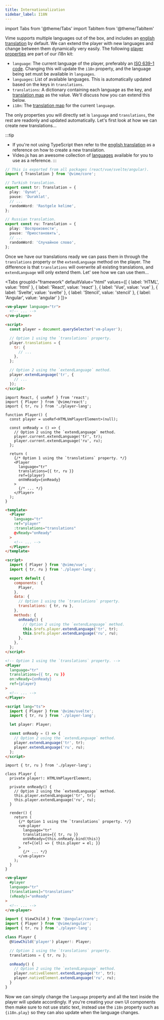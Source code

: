 ```yaml
---
title: Internationalization
sidebar_label: I18N
---
```


import Tabs from '@theme/Tabs'
import TabItem from '@theme/TabItem'

Vime supports multiple languages out of the box, and includes an [english translation][eng-translation] 
by default. We can extend the player with new languages and change between them dynamically very easily. 
The following [player properties](../components/core/player#properties) are part of our i18n kit:

- `language`: The current language of the player, preferably an [ISO 639-1 code][iso-639-1]. Changing 
this will update the `i18n` property, and the language being set must be available in `languages`.
- `languages`: List of available languages. This is automatically updated based on the keys in `translations`.
- `translations`: A dictionary containing each language as the key, and [translation map][translation-map] 
  as the value. We'll discuss how you can extend this below.
- `i18n`: The [translation map][translation-map] for the current `language`.

The only properties you will directly set is `language` and `translations`, the rest are readonly 
and updated automatically. Let's first look at how we can create new translations... 

:::tip
- If you're not using TypeScript then refer to the [english translation][eng-translation] as a 
reference on how to create a new translation.
- Video.js has an awesome collection of [languages][videojs-lang] available for you to use as a 
reference.
:::

```ts title="player-lang.ts"
// This is exported from all packages (react/vue/svelte/angular).
import { Translation } from '@vime/core';

// Turkish translation.
export const tr: Translation = {
  play: 'Oynat',
  pause: 'Duraklat',
  // ...
  randomWord: 'Rastgele kelime',
};

// Russian translation.
export const ru: Translation = {
  play: 'Воспроизвести',
  pause: 'Приостановить',
  // ...
  randomWord: 'Cлучайное слово',
};
```

Once we have our translations ready we can pass them in through the `translations` property or 
the `extendLanguage` method on the player. The difference is that `translations` will overwrite 
all existing translations, and `extendLanguage` will only extend them. Let' see how we can use them...

<Tabs
  groupId="framework"
  defaultValue="html"
  values={[
  { label: 'HTML', value: 'html' },
  { label: 'React', value: 'react' },
  { label: 'Vue', value: 'vue' },
  { label: 'Svelte', value: 'svelte' },
  { label: 'Stencil', value: 'stencil' },
  { label: 'Angular', value: 'angular' }
]}>

<TabItem value="html">

```html {9-13,16-18} title="player.html"
<vm-player language="tr">
  <!-- ... -->
</vm-player>

<script>
  const player = document.querySelector('vm-player');

  // Option 1 using the `translations` property.
  player.translations = {
    tr: {
      // ...
    },
  };

  // Option 2 using the `extendLanguage` method.
  player.extendLanguage('tr', {
    // ...
  });
</script>
```

</TabItem>

<TabItem value="react">

```tsx {10-11,18} title="Player.tsx"
import React, { useRef } from 'react';
import { Player } from '@vime/react';
import { tr, ru } from './player-lang';

function Player() {
  const player = useRef<HTMLVmPlayerElement>(null);

  const onReady = () => {
    // Option 2 using the `extendLanguage` method.
    player.current.extendLanguage('tr', tr);
    player.current.extendLanguage('ru', ru);
  };

  return (
    {/* Option 1 using the `translations` property. */}
    <Player 
      language="tr" 
      translations={{ tr, ru }}
      ref={player}
      onVmReady={onReady}
    >
      {/* ... */}
    </Player>
  );
}
```

</TabItem>

<TabItem value="vue">

```html {5,22,27-28} title="Player.vue"
<template>
  <Player 
    language="tr"
    ref="player"
    :translations="translations"
    @vReady="onReady"
  >
    <!-- ... -->
  </Player>
</template>

<script>
  import { Player } from '@vime/vue';
  import { tr, ru } from './player-lang';

  export default {
    components: {
      Player,
    },
    data: {
      // Option 1 using the `translations` property.
      translations: { tr, ru },
    },
    methods: {
      onReady() {
        // Option 2 using the `extendLanguage` method.
        this.$refs.player.extendLanguage('tr', tr);
        this.$refs.player.extendLanguage('ru', ru);
      },
    },
  };
</script>
```

</TabItem>

<TabItem value="svelte">

```html {4,19-20} title="Player.svelte"
<!-- Option 1 using the `translations` property. -->
<Player
  language="tr"
  translations={{ tr, ru }}
  on:vReady={onReady}
  ref={player}
>
  <!-- ... -->
</Player>

<script lang="ts">
  import { Player } from '@vime/svelte';
  import { tr, ru } from './player-lang';

  let player: Player;

  const onReady = () => {
    // Option 2 using the `extendLanguage` method.
    player.extendLanguage('tr', tr);
    player.extendLanguage('ru', ru);
  };
</script>
```

</TabItem>

<TabItem value="stencil">

```tsx {8-9,17} title="player.tsx"
import { tr, ru } from './player-lang';

class Player {
  private player!: HTMLVmPlayerElement;

  private onReady() {
    // Option 2 using the `extendLanguage` method.
    this.player.extendLanguage('tr', tr);
    this.player.extendLanguage('ru', ru);
  }

  render() {
    return (
      {/* Option 1 using the `translations` property. */}
      <vm-player
        language="tr"
        translations={{ tr, ru }}
        onVmReady={this.onReady.bind(this)}
        ref={(el) => { this.player = el; }}
      >
        {/* ... */}
      </vm-player>
    );
  }
}
```

</TabItem>

<TabItem value="angular">

```html {4} title="player.html"
<vm-player
  #player 
  language="tr"
  [translations]="translations"
  (vReady)="onReady"
>
  <!-- ... -->
</vm-player>
```

```ts {9,13-14} title="player.ts"
import { ViewChild } from '@angular/core';
import { Player } from '@vime/angular';
import { tr, ru } from './player-lang';

class Player {
  @ViewChild('player') player!: Player;

  // Option 1 using the `translations` property.
  translations = { tr, ru };

  onReady() {
    // Option 2 using the `extendLanguage` method.
    player.nativeElement.extendLanguage('tr', tr);
    player.nativeElement.extendLanguage('ru', ru);
  }
}
```

</TabItem>
    
</Tabs>

Now we can simply change the `language` property and all the text inside the player will update 
accordingly. If you're creating your own UI components then make sure to not use static text, instead
use the `i18n` property such as `{i18n.play}` so they can also update when the language changes.

[videojs-lang]: https://github.com/videojs/video.js/tree/main/lang
[iso-639-1]: https://en.wikipedia.org/wiki/List_of_ISO_639-1_codes
[eng-translation]: https://github.com/vime-js/vime/blob/master/packages/core/src/components/core/player/lang/en.ts
[translation-map]: https://github.com/vime-js/vime/blob/master/packages/core/src/components/core/player/lang/Translation.ts
